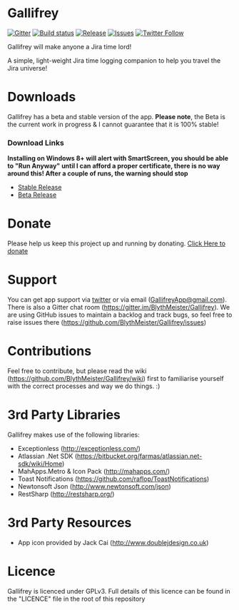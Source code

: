 Gallifrey
=========

[![Gitter](https://img.shields.io/badge/Gitter-Join%20Chat-green.svg?style=flat)](https://gitter.im/BlythMeister/Gallifrey)
[![Build status](https://ci.appveyor.com/api/projects/status/r7pncss5a8qg3jj0/branch/master?svg=true)](https://ci.appveyor.com/project/BlythMeister/gallifrey/branch/master)
[![Release](https://img.shields.io/github/release/BlythMeister/Gallifrey.svg?style=flat)](https://github.com/BlythMeister/Gallifrey/releases/latest)
[![Issues](https://img.shields.io/github/issues/BlythMeister/Gallifrey.svg?style=flat)](https://github.com/BlythMeister/Gallifrey/issues)
[![Twitter Follow](https://img.shields.io/twitter/follow/GallifreyApp.svg?style=social?style=flat)](https://twitter.com/GallifreyApp)

Gallifrey will make anyone a Jira time lord!

A simple, light-weight Jira time logging companion to help you travel the Jira universe!

Downloads
=========

Gallifrey has a beta and stable version of the app.
**Please note**, the Beta is the current work in progress & I cannot guarantee that it is 100% stable! 

### Download Links

**Installing on Windows 8+ will alert with SmartScreen, you should be able to "Run Anyway" until I can afford a proper certificate, there is no way around this!  After a couple of runs, the warning should stop**

* [Stable Release](http://releases.gallifreyapp.co.uk/download/modern/stable/setup.exe)
* [Beta Release](http://releases.gallifreyapp.co.uk/download/modern/beta/setup.exe)

Donate
=========

Please help us keep this project up and running by donating.
[Click Here to donate](http://www.gallifreyapp.co.uk/donations.html) 

Support
=========

You can get app support via [twitter](https://twitter.com/GallifreyApp) or via email (GallifreyApp@gmail.com).
There is also a Gitter chat room (https://gitter.im/BlythMeister/Gallifrey).
We are using GitHub issues to maintain a backlog and track bugs, so feel free to raise issues there (https://github.com/BlythMeister/Gallifrey/issues)

Contributions
=========

Feel free to contribute, but please read the wiki (https://github.com/BlythMeister/Gallifrey/wiki) first to familiarise yourself with the correct processes and way we do things. :)

3rd Party Libraries
=========

Gallifrey makes use of the following libraries:

* Exceptionless (http://exceptionless.com/)
* Atlassian .Net SDK (https://bitbucket.org/farmas/atlassian.net-sdk/wiki/Home)
* MahApps.Metro & Icon Pack (http://mahapps.com/)
* Toast Notifications (https://github.com/raflop/ToastNotifications)
* Newtonsoft Json (http://www.newtonsoft.com/json)
* RestSharp (http://restsharp.org/)

3rd Party Resources
=========

* App icon provided by Jack Cai (http://www.doublejdesign.co.uk)

Licence
=========

Gallifrey is licenced under GPLv3.
Full details of this licence can be found in the "LICENCE" file in the root of this repository

